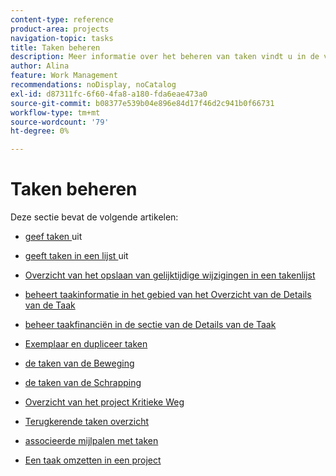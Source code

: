 ```yaml
---
content-type: reference
product-area: projects
navigation-topic: tasks
title: Taken beheren
description: Meer informatie over het beheren van taken vindt u in de volgende artikelen.
author: Alina
feature: Work Management
recommendations: noDisplay, noCatalog
exl-id: d87311fc-6f60-4fa8-a180-fda6eae473a0
source-git-commit: b08377e539b04e896e84d17f46d2c941b0f66731
workflow-type: tm+mt
source-wordcount: '79'
ht-degree: 0%

---
```


# Taken beheren

Deze sectie bevat de volgende artikelen:

* [ geef taken ](../../../manage-work/tasks/manage-tasks/edit-tasks.md) uit
* [ geeft taken in een lijst ](../../../manage-work/tasks/manage-tasks/edit-tasks-in-a-list.md) uit
* [Overzicht van het opslaan van gelijktijdige wijzigingen in een takenlijst](../../../manage-work/tasks/manage-tasks/save-concurrent-changes-in-a-task-list.md)

  <!--
  <li><a href="../../../manage-work/tasks/manage-tasks/manage-task-details-forms-finances.md" class="MCXref xref" xrefformat="{para}">Manage task details, custom forms, and finances</a> (drafted not to lose the TOC spot, but the article is in draft)</li>
  -->

* [ beheert taakinformatie in het gebied van het Overzicht van de Details van de Taak ](../../../manage-work/tasks/manage-tasks/task-information-in-overview.md)
* [ beheer taakfinanciën in de sectie van de Details van de Taak ](../../../manage-work/tasks/manage-tasks/task-finances-in-details.md)
* [ Exemplaar en dupliceer taken ](../../../manage-work/tasks/manage-tasks/copy-and-duplicate-tasks.md)
* [ de taken van de Beweging ](../../../manage-work/tasks/manage-tasks/move-tasks.md)
* [ de taken van de Schrapping ](../../../manage-work/tasks/manage-tasks/delete-tasks.md)
* [ Overzicht van het project Kritieke Weg ](../../../manage-work/tasks/manage-tasks/critical-path.md)
* [ Terugkerende taken overzicht ](../../../manage-work/tasks/manage-tasks/recurring-tasks-overview.md)
* [ associeerde mijlpalen met taken ](../../../manage-work/tasks/manage-tasks/associate-milestones-with-tasks.md)
* [Een taak omzetten in een project](../../../manage-work/tasks/manage-tasks/convert-task-to-project.md)
